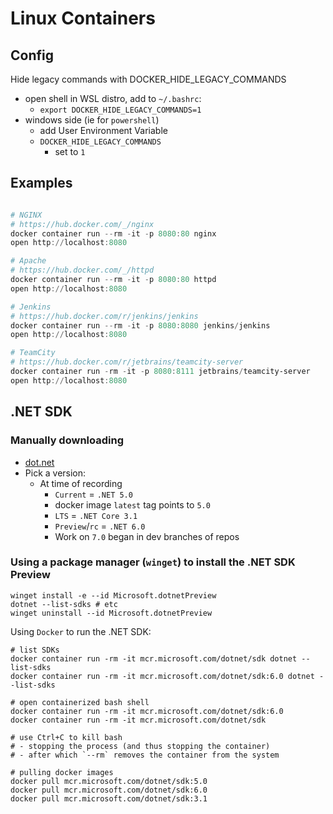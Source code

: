 # Linux Containers

## Config

Hide legacy commands with DOCKER_HIDE_LEGACY_COMMANDS
- open shell in WSL distro, add to `~/.bashrc`:
  - `export DOCKER_HIDE_LEGACY_COMMANDS=1`
- windows side (ie for `powershell`)
  - add User Environment Variable
  - `DOCKER_HIDE_LEGACY_COMMANDS`
    - set to `1`

## Examples

```ps1

# NGINX
# https://hub.docker.com/_/nginx
docker container run --rm -it -p 8080:80 nginx
open http://localhost:8080

# Apache
# https://hub.docker.com/_/httpd 
docker container run --rm -it -p 8080:80 httpd
open http://localhost:8080

# Jenkins
# https://hub.docker.com/r/jenkins/jenkins
docker container run --rm -it -p 8080:8080 jenkins/jenkins
open http://localhost:8080

# TeamCity
# https://hub.docker.com/r/jetbrains/teamcity-server
docker container run -rm -it -p 8080:8111 jetbrains/teamcity-server
open http://localhost:8080

```

## .NET SDK

### Manually downloading

- [dot.net](https://dot.net)
- Pick a version:
  - At time of recording
    - `Current` = `.NET 5.0`
    - docker image `latest` tag points to `5.0`
    - `LTS` = `.NET Core 3.1`
    - `Preview`/`rc` = `.NET 6.0`
    - Work on `7.0` began in dev branches of repos

### Using a package manager (`winget`) to install the .NET SDK Preview

```shell
winget install -e --id Microsoft.dotnetPreview
dotnet --list-sdks # etc
winget uninstall --id Microsoft.dotnetPreview
```

Using `Docker` to run the .NET SDK:

```shell
# list SDKs
docker container run -rm -it mcr.microsoft.com/dotnet/sdk dotnet --list-sdks
docker container run -rm -it mcr.microsoft.com/dotnet/sdk:6.0 dotnet --list-sdks
```

```shell
# open containerized bash shell
docker container run -rm -it mcr.microsoft.com/dotnet/sdk:6.0
docker container run -rm -it mcr.microsoft.com/dotnet/sdk 

# use Ctrl+C to kill bash
# - stopping the process (and thus stopping the container)
# - after which `--rm` removes the container from the system
```

```shell
# pulling docker images
docker pull mcr.microsoft.com/dotnet/sdk:5.0
docker pull mcr.microsoft.com/dotnet/sdk:6.0
docker pull mcr.microsoft.com/dotnet/sdk:3.1
```
